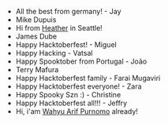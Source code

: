 - All the best from germany! - Jay
- Mike Dupuis
- Hi from [Heather](https://github.com/OGHP) in Seattle!
- James Dube
- Happy Hacktoberfest! - Miguel
- Happy Hacking - Vatsal
- Happy Spooktober from Portugal - João
- Terry Mafura
- Happy Hacktoberfest family - Farai Mugaviri
- Happy Hacktoberfest everyone! - Zara
- Happy Spooky Szn :) - Christine
- Happy Hacktoberfest all!!! - Jeffry
- Hi, i'am [Wahyu Arif Purnomo](https://github.com/warifp) already!
